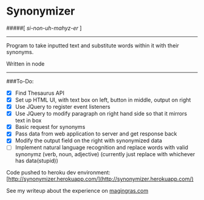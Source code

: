 # Synonymizer
#####[ *si-non-uh-mahyz-er* ]

***

Program to take inputted text and substitute words within it with their synonyms.

Written in node

***

###To-Do:

-[x] Find Thesaurus API   
-[x] Set up HTML UI, with text box on left, button in middle, output on right   
-[x] Use JQuery to register event listeners   
-[x] Use JQuery to modify paragraph on right hand side so that it mirrors text in box   
-[x] Basic request for synonyms   
-[x] Pass data from web application to server and get response back   
-[x] Modify the output field on the right with synonymized data   
-[ ] Implement natural language recognition and replace words with valid synonymz (verb, noun, adjective) (currently just replace with whichever has data(stupid))   

Code pushed to heroku dev environment: [http://synonymizer.herokuapp.com/](http://synonymizer.herokuapp.com/)

See my writeup about the experience on [magingras.com](http://magingras.com/coding/Synonymizer/)